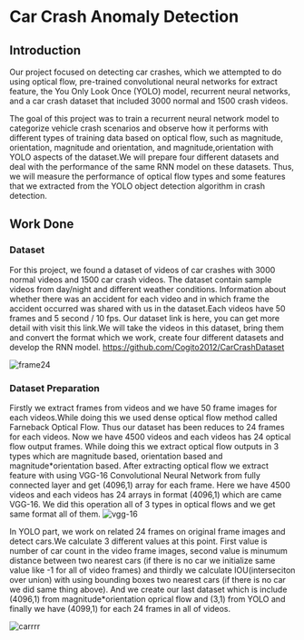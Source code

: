 # Car Crash Anomaly Detection 

## Introduction

Our project focused on detecting car crashes, which we attempted to do using optical flow, pre-trained convolutional neural networks for extract feature, the You Only Look Once (YOLO) model, recurrent neural networks, and a car crash dataset that included 3000 normal and 1500 crash videos.

The goal of this project was to train a recurrent neural network model to categorize vehicle crash scenarios and observe how it performs with different types of training data based on optical flow, such as magnitude, orientation, magnitude and orientation, and magnitude,orientation with YOLO aspects of the dataset.We will prepare four different datasets and deal with the performance of the same RNN model on these datasets. Thus, we will measure the performance of optical flow types and some features that we extracted from the YOLO object detection algorithm in crash detection.

## Work Done
### Dataset

For this project, we found a dataset of videos of car crashes with 3000 normal videos and 1500 car crash videos. The dataset contain sample videos from day/night and different weather conditions. Information about whether there was an accident for each video and in which frame the accident occurred was shared with us in the dataset.Each videos have 50 frames and 5 second / 10 fps. Our dataset link is here, you can get more detail with visit this link.We will take the videos in this dataset, bring them and convert the format which we work, create four different datasets and develop the RNN model.
https://github.com/Cogito2012/CarCrashDataset

![frame24](https://user-images.githubusercontent.com/59515015/167937146-e0bd7b90-dcab-4ed3-b093-992713844a42.jpg)


### Dataset Preparation

Firstly we extract frames from videos and we have 50 frame images for each videos.While doing this we used dense optical flow method called Farneback Optical Flow. Thus our dataset has been reduces to 24 frames for each videos. Now we have 4500 videos and each videos has 24 optical flow output frames. While doing this we extract optical flow outputs in 3 types which are magnitude based, orientation based  and magnitude*orientation based. After extracting optical flow we extract feature with using VGG-16 Convolutional Neural Network from fully connected layer and get (4096,1) array for each frame. Here we have 4500 videos and each videos has 24 arrays in format (4096,1) which are came VGG-16. We did this operation all of 3 types in optical flows and we get same format all of them.
![vgg-16](https://user-images.githubusercontent.com/59515015/167940559-c709e50e-ee89-43ea-b7a3-aa42b23b1be0.png)

In YOLO part, we work on related 24 frames on original frame images and detect cars.We calculate 3 different values at this point. First value is number of car count in the video frame images, second value is minumum distance between two nearest cars (if there is no car we initialize same value like -1 for all of video frames) and thirdly we calculate IOU(interseciton over union) with using bounding boxes two nearest cars (if there is no car we did same thing above). And we create our last dataset which is include (4096,1) from magnitude*orientation oprical flow and (3,1) from YOLO and finally we have (4099,1) for each 24 frames in all of videos.



![carrrr](https://user-images.githubusercontent.com/59515015/167941923-6b24e348-0997-48cb-95d7-9f3550af9b9b.png)
